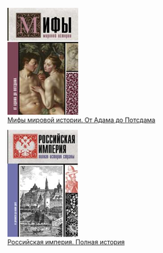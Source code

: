 ![](Мифы%20мировой%20истории.%20От%20Адама%20до%20Потсдама.jpg)  
[Мифы мировой истории. От Адама до Потсдама](Мифы%20мировой%20истории.%20От%20Адама%20до%20Потсдама.md)

![](Российская%20империя.%20Полная%20история.jpg)  
[Российская империя. Полная история](Российская%20империя.%20Полная%20история.md)
